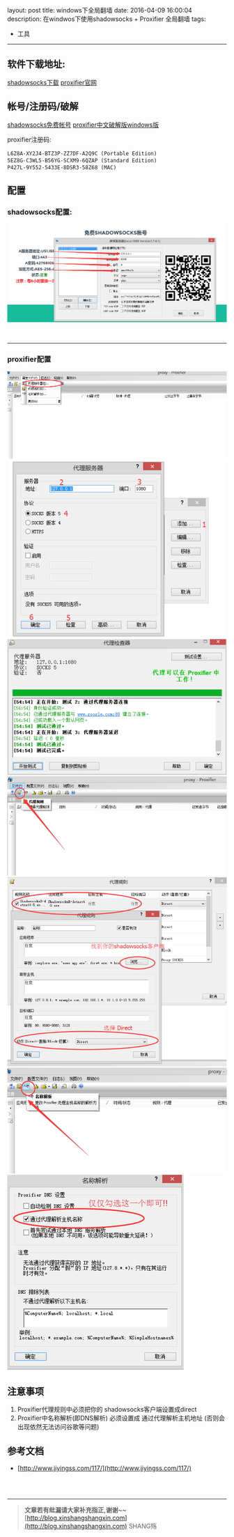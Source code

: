 layout: post
title: windows下全局翻墙
date: 2016-04-09 16:00:04
description: 在windwos下使用shadowsocks + Proxifier 全局翻墙
tags:
- 工具
---

## 软件下载地址:

[shadowsocks下载](https://github.com/shadowsocks/shadowsocks-windows/releases)
[proxifier官网](https://www.proxifier.com/)

## 帐号/注册码/破解

[shadowsocks免费帐号](http://www.ishadowsocks.net/)
[proxifier中文破解版windows版](http://pan.baidu.com/s/1eQ1tD9g)

proxifier注册码: 
```plain
L6Z8A-XY2J4-BTZ3P-ZZ7DF-A2Q9C (Portable Edition)
5EZ8G-C3WL5-B56YG-SCXM9-6QZAP (Standard Edition)
P427L-9Y552-5433E-8DSR3-58Z68 (MAC)
```

## 配置  

### shadowsocks配置:
![](/img/firewall/1.png)  

<br>

----------------


### proxifier配置
![](/img/firewall/2.png)
![](/img/firewall/3.png)
![](/img/firewall/4.png)
![](/img/firewall/5.png)
![](/img/firewall/6.png)
![](/img/firewall/7.png)
![](/img/firewall/8.png)


## 注意事项
1. Proxifier代理规则中必须把你的 shadowsocks客户端设置成direct
2. Proxifier中名称解析(即DNS解析) 必须设置成 通过代理解析主机地址 (否则会出现依然无法访问谷歌等问题)

## 参考文档

- [http://www.jiyingss.com/117/](http://www.jiyingss.com/117/)

<br><br>

-----------------------

> **文章若有纰漏请大家补充指正,谢谢~~**
> [http://blog.xinshangshangxin.com](http://blog.xinshangshangxin.com) SHANG殇
